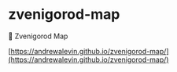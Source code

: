 # zvenigorod-map
💚 Zvenigorod Map


[https://andrewalevin.github.io/zvenigorod-map/](https://andrewalevin.github.io/zvenigorod-map/)